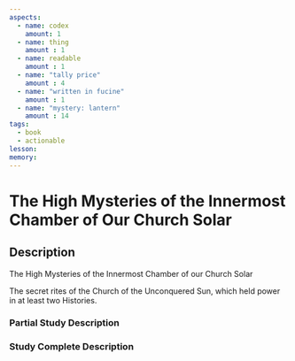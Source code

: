 ```yaml
---
aspects: 
  - name: codex
    amount: 1
  - name: thing
    amount : 1
  - name: readable
    amount : 1
  - name: "tally price"
    amount : 4
  - name: "written in fucine"
    amount : 1
  - name: "mystery: lantern"
    amount : 14
tags:
  - book
  - actionable
lesson: 
memory: 
---
```


# The High Mysteries of the Innermost Chamber of Our Church Solar

## Description
The High Mysteries of the Innermost Chamber of our Church Solar

The secret rites of the Church of the Unconquered Sun, which held power in at least two Histories.
### Partial Study Description

### Study Complete Description

